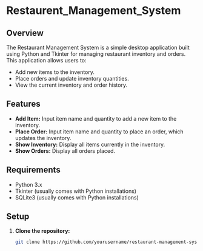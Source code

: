 # Restaurent_Management_System

## Overview

The Restaurant Management System is a simple desktop application built using Python and Tkinter for managing restaurant inventory and orders. This application allows users to:

- Add new items to the inventory.
- Place orders and update inventory quantities.
- View the current inventory and order history.

## Features

- **Add Item:** Input item name and quantity to add a new item to the inventory.
- **Place Order:** Input item name and quantity to place an order, which updates the inventory.
- **Show Inventory:** Display all items currently in the inventory.
- **Show Orders:** Display all orders placed.

## Requirements

- Python 3.x
- Tkinter (usually comes with Python installations)
- SQLite3 (usually comes with Python installations)

## Setup

1. **Clone the repository:**

   ```bash
   git clone https://github.com/yourusername/restaurant-management-system.git
